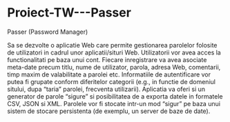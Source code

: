 # Proiect-TW---Passer
Passer (Password Manager)

Sa se dezvolte o aplicatie Web care permite gestionarea parolelor folosite de utilizatori in cadrul unor aplicatii/situri Web. Utilizatorii vor avea acces la functionalitati pe baza unui cont. Fiecare inregistrare va avea asociate meta-date precum titlu, nume de utilizator, parola, adresa Web, comentarii, timp maxim de valabilitate a parolei etc. Informatiile de autentificare vor putea fi grupate conform diferitelor categorii (e.g., in functie de domeniul sitului, dupa “taria” parolei, frecventa utilizarii). Aplicatia va oferi si un generator de parole “sigure” si posibilitatea de a exporta datele in formatele CSV, JSON si XML. Parolele vor fi stocate intr-un mod “sigur” pe baza unui sistem de stocare persistenta (de exemplu, un server de baze de date).
